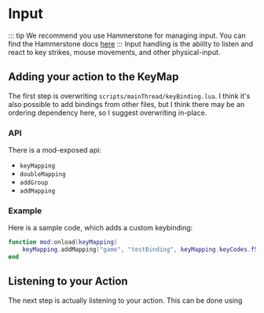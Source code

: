 # Input
::: tip
We recommend you use Hammerstone for managing input. You can find the Hammerstone docs [here](/hammerstone/input-manager.md)
:::
Input handling is the ability to listen and react to key strikes, mouse movements, and other physical-input.

## Adding your action to the KeyMap

The first step is overwriting `scripts/mainThread/keyBinding.lua`. I think it's also possible to add bindings from other files, but I think there may be an ordering dependency here, so I suggest overwriting in-place.

### API
There is a mod-exposed api:
 - `keyMapping`
 - `doubleMapping`
 - `addGroup`
 - `addMapping`

### Example

Here is a sample code, which adds a custom keybinding:

```lua
function mod:onload(keyMapping)
	keyMapping.addMapping("game", "testBinding", keyMapping.keyCodes.f5, nil)
end
```

## Listening to your Action

The next step is actually listening to your action. This can be done using 
